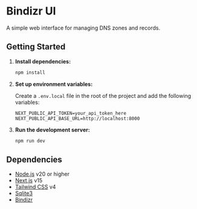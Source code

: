 # Bindizr UI

A simple web interface for managing DNS zones and records.

## Getting Started

1.  **Install dependencies:**

    ```bash
    npm install
    ```

2.  **Set up environment variables:**

    Create a `.env.local` file in the root of the project and add the following variables:

    ```
    NEXT_PUBLIC_API_TOKEN=your_api_token_here
    NEXT_PUBLIC_API_BASE_URL=http://localhost:8000
    ```

3.  **Run the development server:**
    ```bash
    npm run dev
    ```

## Dependencies

- [Node.js](https://nodejs.org) v20 or higher
- [Next.js](https://nextjs.org/) v15
- [Tailwind CSS](https://tailwindcss.com/) v4
- [Sqlite3](https://sqlite.org/)
- [Bindizr](https://github.com/kweonminsung/bindizr)
